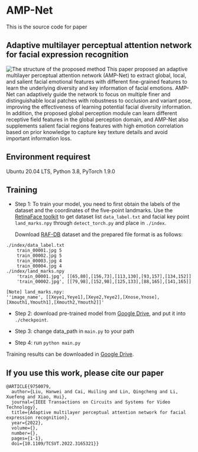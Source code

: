 AMP-Net
===

This is the source code for paper


Adaptive multilayer perceptual attention network for facial expression recognition
---

![The structure of the proposed method](https://github.com/liuhw01/AMP-Net/blob/main/checkpoint/proposed%20method.png)
This paper proposed an adaptive multilayer perceptual attention network (AMP-Net) to extract global, local, and salient facial emotional features with different fine-grained features to learn the underlying diversity and key information of facial emotions. AMP-Net can adaptively guide the network to focus on multiple finer and distinguishable local patches with robustness to occlusion and variant pose, improving the effectiveness of learning potential facial diversity information. In addition, the proposed global perception module can learn different receptive field features in the global perception domain, and AMP-Net also supplements salient facial regions features with high emotion correlation based on prior knowledge to capture key texture details and avoid important information loss. 

## Environment requirest
Ubuntu 20.04 LTS, Python 3.8, PyTorch 1.9.0


## Training
* Step 1: To train your model, you need to first obtain the labels of the dataset and the coordinates of the five-point landmarks. Use the [RetinaFace toolkit](https://github.com/biubug6/Pytorch_Retinaface) to get dataset list `data_label.txt` and facial key point `land_marks.npy` through `detect_torch.py` and place in `./index`.
    
    Download [RAF-DB](http://www.whdeng.cn/raf/model1.html) dataset  and the prepared file format is as follows:
```
./index/data_label.txt
    train_00001.jpg 5
    train_00002.jpg 5
    train_00003.jpg 4
    train_00004.jpg 4
./index/land_marks.npy
    'train_00001.jpg', [[65,80],[156,73],[113,130],[93,157],[134,152]]
    'train_00002.jpg', [[79,98],[152,98],[125,133],[88,165],[141,165]]

[Note] land_marks.npy:  
''image_name', [[Xeye1,Yeye1],[Xeye2,Yeye2],[Xnose,Ynose],[Xmouth1,Ymouth1],[Xmouth2,Ymouth2]]'
```




* Step 2: download pre-trained model from [Google Drive](https://drive.google.com/file/d/11KU4hI-kTgIsgmZqSj8Mt-WvTjFAFld0/view?usp=sharing), and put it into `./checkpoint`.

* Step 3: change data_path in `main.py` to your path

* Step 4: run `python main.py`

Training results can be downloaded in [Google Drive](https://drive.google.com/drive/folders/1isqsXl-6sQ0N2CK4MPpiS9ZtZ4oSwrL_?usp=sharing).

## If you use this work, please cite our paper

```
@ARTICLE{9750079,
  author={Liu, Hanwei and Cai, Huiling and Lin, Qingcheng and Li, Xuefeng and Xiao, Hui},
  journal={IEEE Transactions on Circuits and Systems for Video Technology}, 
  title={Adaptive multilayer perceptual attention network for facial expression recognition}, 
  year={2022},
  volume={},
  number={},
  pages={1-1},
  doi={10.1109/TCSVT.2022.3165321}}
```

